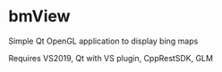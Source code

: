 # bmView
Simple Qt OpenGL application to display bing maps

Requires VS2019, Qt with VS plugin, CppRestSDK, GLM

